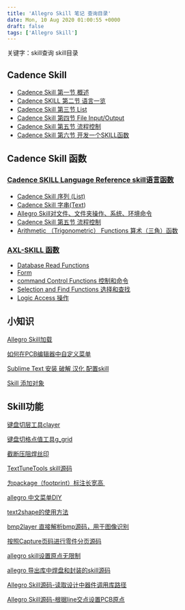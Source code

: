 ```yaml
---
title: 'Allegro Skill 笔记 查询目录'
date: Mon, 10 Aug 2020 01:00:55 +0000
draft: false
tags: ['Allegro Skill']
---
```


关键字：skill查询 skill目录

Cadence Skill
-------------

*   [Cadence Skill 第一节 概述](https://a1024.synology.me:1024/%e7%ac%ac%e4%b8%80%e8%8a%82-cadence-skill-%e6%a6%82%e8%bf%b0/)
*   [Cadence SKILL 第二节 语言一览](https://a1024.synology.me:1024/%e7%ac%ac%e4%ba%8c%e8%8a%82-cadence-skill%e8%af%ad%e8%a8%80%e4%b8%80%e8%a7%88/)
*   [Cadence Skill 第三节 List](https://a1024.synology.me:1024/?p=150)
*   [Cadence Skill 第四节 File Input/Output](https://a1024.synology.me:1024/cadence-skill-%e7%ac%ac%e5%9b%9b%e8%8a%82-file-input-output/)
*   [Cadence Skill 第五节 流程控制](https://a1024.synology.me:1024/?p=207)
*   [Cadence Skill 第六节 开发一个SKILL函数](https://a1024.synology.me:1024/cadence-skill-%e7%ac%ac%e5%85%ad%e8%8a%82-%e5%bc%80%e5%8f%91%e4%b8%80%e4%b8%aaskill%e5%87%bd%e6%95%b0/)

Cadence Skill 函数
----------------

### [Cadence SKILL Language Reference skill语言函数](https://a1024.synology.me:1024/?p=2143)

*   [Cadence Skill 序列 (List)](https://a1024.synology.me:1024/?p=150)
*   [Cadence Skill 字串(Text](https://a1024.synology.me:1024/?p=616))
*   [Allegro Skill对文件、文件夹操作、系统、环境命令](https://a1024.synology.me:1024/?p=2357)
*   [Cadence Skill 第五节 流程控制](https://a1024.synology.me:1024/?p=207)
*   [Arithmetic （Trigonometric） Functions 算术（三角）函数](https://a1024.synology.me:1024/?p=3816)

### [AXL-SKILL 函数](https://a1024.synology.me:1024/?p=591)

*   [Database Read Functions](https://a1024.synology.me:1024/?p=2942)
*   [Form](https://a1024.synology.me:1024/?p=2322)
*   [command Control Functions 控制和命令](https://a1024.synology.me:1024/?p=2489)
*   [Selection and Find Functions 选择和查找](https://a1024.synology.me:1024/?p=2495)
*   [Logic Access 操作](https://a1024.synology.me:1024/?p=2509)

小知识
---

[Allegro Skill加载](https://a1024.synology.me:1024/allegro-skill%e5%8a%a0%e8%bd%bd/)

[如何在PCB编辑器中自定义菜单](https://a1024.synology.me:1024/%e5%a6%82%e4%bd%95%e5%9c%a8pcb%e7%bc%96%e8%be%91%e5%99%a8%e4%b8%ad%e8%87%aa%e5%ae%9a%e4%b9%89%e8%8f%9c%e5%8d%95/)

[Sublime Text 安装 破解 汉化 配置skill](https://a1024.synology.me:1024/sublime-text-%e5%ae%89%e8%a3%85-%e7%a0%b4%e8%a7%a3-%e6%b1%89%e5%8c%96-%e9%85%8d%e7%bd%aeskill/)

[Skill 添加对象](https://a1024.synology.me:1024/skill-%e6%b7%bb%e5%8a%a0%e5%af%b9%e8%b1%a1/)

Skill功能
-------

[键盘切层工具clayer](https://a1024.synology.me:1024/%e9%94%ae%e7%9b%98%e5%88%87%e5%b1%82%e5%b7%a5%e5%85%b7clayer/)

[键盘切格点值工具g\_grid](https://a1024.synology.me:1024/%e9%94%ae%e7%9b%98%e5%88%87%e6%a0%bc%e7%82%b9%e5%80%bc%e5%b7%a5%e5%85%b7g_grid/)

[截断压阻焊丝印](https://a1024.synology.me:1024/%e6%88%aa%e6%96%ad%e5%8e%8b%e9%98%bb%e7%84%8a%e4%b8%9d%e5%8d%b0/)

[TextTuneTools skill源码](https://a1024.synology.me:1024/texttunetools-skill%e6%ba%90%e7%a0%81/)

[为package（footprint）标注长宽高 ](https://a1024.synology.me:1024/%e4%b8%bapackage%ef%bc%88footprint%ef%bc%89%e6%a0%87%e6%b3%a8%e9%95%bf%e5%ae%bd%e9%ab%98-skill%e6%ba%90%e7%a0%81/)

[allegro 中文菜单DIY](https://a1024.synology.me:1024/allegro-%e4%b8%ad%e6%96%87%e8%8f%9c%e5%8d%95diy/)

[text2shape的使用方法](https://a1024.synology.me:1024/text2shape%e7%9a%84%e4%bd%bf%e7%94%a8%e6%96%b9%e6%b3%95/)

[bmp2layer 直接解析bmp源码，用于图像识别](https://a1024.synology.me:1024/bmp2layer-%e7%9b%b4%e6%8e%a5%e8%a7%a3%e6%9e%90bmp%e6%ba%90%e7%a0%81%ef%bc%8c%e4%bb%8e%e7%bd%91%e4%b8%8aic%e7%94%a8%e7%9a%84skill%e7%a7%bb%e6%a4%8d%e8%bf%87%e6%9d%a5%ef%bc%8c%e7%94%a8%e4%ba%8e%e5%9b%be/)

[按照Capture页码进行零件分页源码](https://a1024.synology.me:1024/%e8%bd%ac%e8%bd%bd%e6%8c%89%e7%85%a7capture%e9%a1%b5%e7%a0%81%e8%bf%9b%e8%a1%8c%e9%9b%b6%e4%bb%b6%e5%88%86%e9%a1%b5%e6%ba%90%e7%a0%81/)

[allegro skill设置原点无限制](https://a1024.synology.me:1024/allegro-skill%e8%ae%be%e7%bd%ae%e5%8e%9f%e7%82%b9%e6%97%a0%e9%99%90%e5%88%b6/)

[allegro 导出库中焊盘和封装的skill源码](https://a1024.synology.me:1024/allegro-%e5%af%bc%e5%87%ba%e5%ba%93%e4%b8%ad%e7%84%8a%e7%9b%98%e5%92%8c%e5%b0%81%e8%a3%85%e7%9a%84skill%e6%ba%90%e7%a0%81/)

[Allegro Skill源码-读取设计中器件调用库路径](https://a1024.synology.me:1024/allegro-skill%e6%ba%90%e7%a0%81-%e8%af%bb%e5%8f%96%e8%ae%be%e8%ae%a1%e4%b8%ad%e5%99%a8%e4%bb%b6%e8%b0%83%e7%94%a8%e5%ba%93%e8%b7%af%e5%be%84/)

[Allegro Skill源码-根据line交点设置PCB原点](https://a1024.synology.me:1024/allegro-skill%e6%ba%90%e7%a0%81-%e6%a0%b9%e6%8d%aeline%e4%ba%a4%e7%82%b9%e8%ae%be%e7%bd%aepcb%e5%8e%9f%e7%82%b9/)